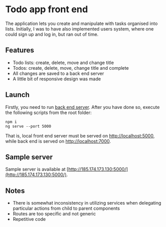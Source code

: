 # Todo app front end

The application lets you create and manipulate with tasks organised into lists. Initially, I was to have also implemented users system, where one could sign up and log in, but ran out of time.

## Features

* Todo lists: create, delete, move and change title
* Todos: create, delete, move, change title and complete
* All changes are saved to a back end server
* A little bit of responsive design was made

## Launch

Firstly, you need to run [back end server](https://github.com/SkyFlame00/todo-app-backend). After you have done so, execute the following scripts from the root folder:

```
npm i
ng serve --port 5000
```

That is, local front end server must be served on [http://localhost:5000](http://localhost:5000), while back end is served on [http://localhost:7000](http://localhost:7000).

## Sample server

Sample server is available at [http://185.174.173.130:5000/](http://185.174.173.130:5000/).

## Notes
* There is somewhat inconsistency in utilizing services when delegating particular actions from child to parent components
* Routes are too specific and not generic
* Repetitive code
